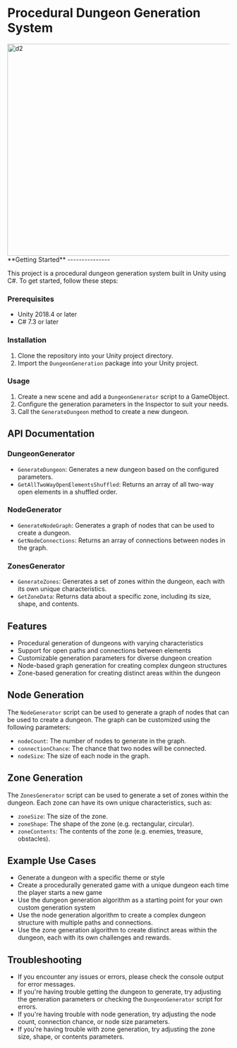 # Procedural Dungeon Generation System

<img width="1408" height="481" alt="d2" src="https://github.com/user-attachments/assets/63720359-76f6-4a3c-a579-12fbbc3f86f0" />
**Getting Started**
---------------

This project is a procedural dungeon generation system built in Unity using C#. To get started, follow these steps:

### Prerequisites

* Unity 2018.4 or later
* C# 7.3 or later

### Installation

1. Clone the repository into your Unity project directory.
2. Import the `DungeonGeneration` package into your Unity project.

### Usage

1. Create a new scene and add a `DungeonGenerator` script to a GameObject.
2. Configure the generation parameters in the Inspector to suit your needs.
3. Call the `GenerateDungeon` method to create a new dungeon.

**API Documentation**
-----------------

### DungeonGenerator

* `GenerateDungeon`: Generates a new dungeon based on the configured parameters.
* `GetAllTwoWayOpenElementsShuffled`: Returns an array of all two-way open elements in a shuffled order.

### NodeGenerator

* `GenerateNodeGraph`: Generates a graph of nodes that can be used to create a dungeon.
* `GetNodeConnections`: Returns an array of connections between nodes in the graph.

### ZonesGenerator

* `GenerateZones`: Generates a set of zones within the dungeon, each with its own unique characteristics.
* `GetZoneData`: Returns data about a specific zone, including its size, shape, and contents.

**Features**
------------

* Procedural generation of dungeons with varying characteristics
* Support for open paths and connections between elements
* Customizable generation parameters for diverse dungeon creation
* Node-based graph generation for creating complex dungeon structures
* Zone-based generation for creating distinct areas within the dungeon

**Node Generation**
-----------------

The `NodeGenerator` script can be used to generate a graph of nodes that can be used to create a dungeon. The graph can be customized using the following parameters:

* `nodeCount`: The number of nodes to generate in the graph.
* `connectionChance`: The chance that two nodes will be connected.
* `nodeSize`: The size of each node in the graph.

**Zone Generation**
-----------------

The `ZonesGenerator` script can be used to generate a set of zones within the dungeon. Each zone can have its own unique characteristics, such as:

* `zoneSize`: The size of the zone.
* `zoneShape`: The shape of the zone (e.g. rectangular, circular).
* `zoneContents`: The contents of the zone (e.g. enemies, treasure, obstacles).

**Example Use Cases**
--------------------

* Generate a dungeon with a specific theme or style
* Create a procedurally generated game with a unique dungeon each time the player starts a new game
* Use the dungeon generation algorithm as a starting point for your own custom generation system
* Use the node generation algorithm to create a complex dungeon structure with multiple paths and connections.
* Use the zone generation algorithm to create distinct areas within the dungeon, each with its own challenges and rewards.

**Troubleshooting**
-----------------

* If you encounter any issues or errors, please check the console output for error messages.
* If you're having trouble getting the dungeon to generate, try adjusting the generation parameters or checking the `DungeonGenerator` script for errors.
* If you're having trouble with node generation, try adjusting the node count, connection chance, or node size parameters.
* If you're having trouble with zone generation, try adjusting the zone size, shape, or contents parameters.
